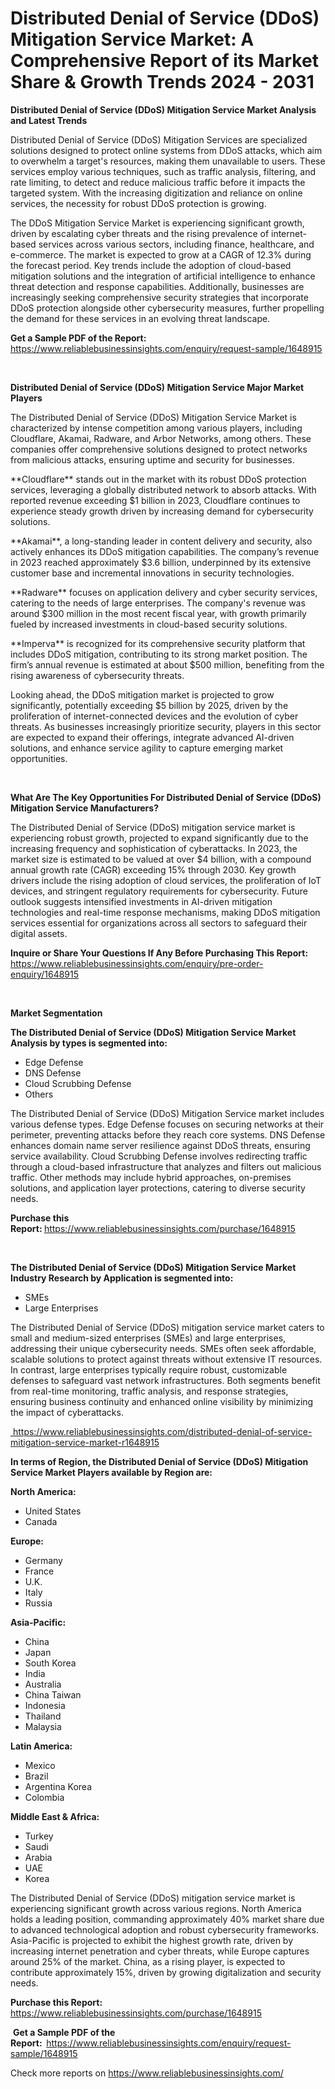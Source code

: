 <p><h1>Distributed Denial of Service (DDoS) Mitigation Service Market: A Comprehensive Report of its Market Share & Growth Trends 2024 - 2031</h1></p><p><strong>Distributed Denial of Service (DDoS) Mitigation Service Market Analysis and Latest Trends</strong></p>
<p><p>Distributed Denial of Service (DDoS) Mitigation Services are specialized solutions designed to protect online systems from DDoS attacks, which aim to overwhelm a target's resources, making them unavailable to users. These services employ various techniques, such as traffic analysis, filtering, and rate limiting, to detect and reduce malicious traffic before it impacts the targeted system. With the increasing digitization and reliance on online services, the necessity for robust DDoS protection is growing. </p><p>The DDoS Mitigation Service Market is experiencing significant growth, driven by escalating cyber threats and the rising prevalence of internet-based services across various sectors, including finance, healthcare, and e-commerce. The market is expected to grow at a CAGR of 12.3% during the forecast period. Key trends include the adoption of cloud-based mitigation solutions and the integration of artificial intelligence to enhance threat detection and response capabilities. Additionally, businesses are increasingly seeking comprehensive security strategies that incorporate DDoS protection alongside other cybersecurity measures, further propelling the demand for these services in an evolving threat landscape.</p></p>
<p><strong>Get a Sample PDF of the Report:&nbsp;</strong> <a href="https://www.reliablebusinessinsights.com/enquiry/request-sample/1648915?utm_campaign=75&utm_medium=2&utm_source=Github&utm_content=ia&utm_term=29122024&utm_id=distributed-denial-of-service-ddos-mitigation-service">https://www.reliablebusinessinsights.com/enquiry/request-sample/1648915</a></p>
<p>&nbsp;</p>
<p><strong>Distributed Denial of Service (DDoS) Mitigation Service Major Market Players</strong></p>
<p><p>The Distributed Denial of Service (DDoS) Mitigation Service Market is characterized by intense competition among various players, including Cloudflare, Akamai, Radware, and Arbor Networks, among others. These companies offer comprehensive solutions designed to protect networks from malicious attacks, ensuring uptime and security for businesses.</p><p>**Cloudflare** stands out in the market with its robust DDoS protection services, leveraging a globally distributed network to absorb attacks. With reported revenue exceeding $1 billion in 2023, Cloudflare continues to experience steady growth driven by increasing demand for cybersecurity solutions.</p><p>**Akamai**, a long-standing leader in content delivery and security, also actively enhances its DDoS mitigation capabilities. The company’s revenue in 2023 reached approximately $3.6 billion, underpinned by its extensive customer base and incremental innovations in security technologies.</p><p>**Radware** focuses on application delivery and cyber security services, catering to the needs of large enterprises. The company's revenue was around $300 million in the most recent fiscal year, with growth primarily fueled by increased investments in cloud-based security solutions.</p><p>**Imperva** is recognized for its comprehensive security platform that includes DDoS mitigation, contributing to its strong market position. The firm’s annual revenue is estimated at about $500 million, benefiting from the rising awareness of cybersecurity threats.</p><p>Looking ahead, the DDoS mitigation market is projected to grow significantly, potentially exceeding $5 billion by 2025, driven by the proliferation of internet-connected devices and the evolution of cyber threats. As businesses increasingly prioritize security, players in this sector are expected to expand their offerings, integrate advanced AI-driven solutions, and enhance service agility to capture emerging market opportunities.</p></p>
<p>&nbsp;</p>
<p><strong>What Are The Key Opportunities For Distributed Denial of Service (DDoS) Mitigation Service Manufacturers?</strong></p>
<p><p>The Distributed Denial of Service (DDoS) mitigation service market is experiencing robust growth, projected to expand significantly due to the increasing frequency and sophistication of cyberattacks. In 2023, the market size is estimated to be valued at over $4 billion, with a compound annual growth rate (CAGR) exceeding 15% through 2030. Key growth drivers include the rising adoption of cloud services, the proliferation of IoT devices, and stringent regulatory requirements for cybersecurity. Future outlook suggests intensified investments in AI-driven mitigation technologies and real-time response mechanisms, making DDoS mitigation services essential for organizations across all sectors to safeguard their digital assets.</p></p>
<p><strong>Inquire or Share Your Questions If Any Before Purchasing This Report:</strong> <a href="https://www.reliablebusinessinsights.com/enquiry/pre-order-enquiry/1648915?utm_campaign=75&utm_medium=2&utm_source=Github&utm_content=ia&utm_term=29122024&utm_id=distributed-denial-of-service-ddos-mitigation-service">https://www.reliablebusinessinsights.com/enquiry/pre-order-enquiry/1648915</a></p>
<p>&nbsp;</p>
<p><strong>Market Segmentation</strong></p>
<p><strong>The Distributed Denial of Service (DDoS) Mitigation Service Market Analysis by types is segmented into:</strong></p>
<p><ul><li>Edge Defense</li><li>DNS Defense</li><li>Cloud Scrubbing Defense</li><li>Others</li></ul></p>
<p><p>The Distributed Denial of Service (DDoS) Mitigation Service market includes various defense types. Edge Defense focuses on securing networks at their perimeter, preventing attacks before they reach core systems. DNS Defense enhances domain name server resilience against DDoS threats, ensuring service availability. Cloud Scrubbing Defense involves redirecting traffic through a cloud-based infrastructure that analyzes and filters out malicious traffic. Other methods may include hybrid approaches, on-premises solutions, and application layer protections, catering to diverse security needs.</p></p>
<p><strong>Purchase this Report:&nbsp;</strong><a href="https://www.reliablebusinessinsights.com/purchase/1648915?utm_campaign=75&utm_medium=2&utm_source=Github&utm_content=ia&utm_term=29122024&utm_id=distributed-denial-of-service-ddos-mitigation-service">https://www.reliablebusinessinsights.com/purchase/1648915</a></p>
<p>&nbsp;</p>
<p><strong>The Distributed Denial of Service (DDoS) Mitigation Service Market Industry Research by Application is segmented into:</strong></p>
<p><ul><li>SMEs</li><li>Large Enterprises</li></ul></p>
<p><p>The Distributed Denial of Service (DDoS) mitigation service market caters to small and medium-sized enterprises (SMEs) and large enterprises, addressing their unique cybersecurity needs. SMEs often seek affordable, scalable solutions to protect against threats without extensive IT resources. In contrast, large enterprises typically require robust, customizable defenses to safeguard vast network infrastructures. Both segments benefit from real-time monitoring, traffic analysis, and response strategies, ensuring business continuity and enhanced online visibility by minimizing the impact of cyberattacks.</p></p>
<p><a href="https://www.reliablebusinessinsights.com/distributed-denial-of-service-mitigation-service-market-r1648915?utm_campaign=75&utm_medium=2&utm_source=Github&utm_content=ia&utm_term=29122024&utm_id=distributed-denial-of-service-ddos-mitigation-service">&nbsp;https://www.reliablebusinessinsights.com/distributed-denial-of-service-mitigation-service-market-r1648915</a></p>
<p><strong>In terms of Region, the Distributed Denial of Service (DDoS) Mitigation Service Market Players available by Region are:</strong></p>
<p>
    <p> <strong> North America: </strong>
        <ul>
            <li>United States</li>
            <li>Canada</li>
        </ul>
        </p> 
    <p> <strong> Europe: </strong>
        <ul>
            <li>Germany</li>
            <li>France</li>
            <li>U.K.</li>
            <li>Italy</li>
            <li>Russia</li>
        </ul>
        </p> 
    <p> <strong> Asia-Pacific: </strong>
        <ul>
            <li>China</li>
            <li>Japan</li>
            <li>South Korea</li>
            <li>India</li>
            <li>Australia</li>
            <li>China Taiwan</li>
            <li>Indonesia</li>
            <li>Thailand</li>
            <li>Malaysia</li>
        </ul>
        </p> 
    <p> <strong> Latin America: </strong>
        <ul>
            <li>Mexico</li>
            <li>Brazil</li>
            <li>Argentina Korea</li>
            <li>Colombia</li>
        </ul>
        </p> 
    <p> <strong> Middle East & Africa: </strong>
        <ul>
            <li>Turkey</li>
            <li>Saudi</li>
            <li>Arabia</li>
            <li>UAE</li>
            <li>Korea</li>
        </ul>
    </p>
    </p>
<p><p>The Distributed Denial of Service (DDoS) mitigation service market is experiencing significant growth across various regions. North America holds a leading position, commanding approximately 40% market share due to advanced technological adoption and robust cybersecurity frameworks. Asia-Pacific is projected to exhibit the highest growth rate, driven by increasing internet penetration and cyber threats, while Europe captures around 25% of the market. China, as a rising player, is expected to contribute approximately 15%, driven by growing digitalization and security needs.</p></p>
<p><strong>Purchase this Report: </strong><a href="https://www.reliablebusinessinsights.com/purchase/1648915?utm_campaign=75&utm_medium=2&utm_source=Github&utm_content=ia&utm_term=29122024&utm_id=distributed-denial-of-service-ddos-mitigation-service">https://www.reliablebusinessinsights.com/purchase/1648915</a></p>
<p>&nbsp;<strong>Get a Sample PDF of the Report:&nbsp;&nbsp;</strong><a href="https://www.reliablebusinessinsights.com/enquiry/request-sample/1648915?utm_campaign=75&utm_medium=2&utm_source=Github&utm_content=ia&utm_term=29122024&utm_id=distributed-denial-of-service-ddos-mitigation-service">https://www.reliablebusinessinsights.com/enquiry/request-sample/1648915</a></p>
<p><strong></strong></p>
<p>Check more reports on <a href="https://www.reliablebusinessinsights.com/?utm_campaign=75&utm_medium=2&utm_source=Github&utm_content=ia&utm_term=29122024&utm_id=distributed-denial-of-service-ddos-mitigation-service">https://www.reliablebusinessinsights.com/</a></p>